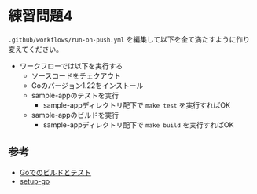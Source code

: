 # 練習問題4

`.github/workflows/run-on-push.yml` を編集して以下を全て満たすように作り変えてください。

- ワークフローでは以下を実行する
    - ソースコードをチェクアウト
    - Goのバージョン1.22をインストール
    - sample-appのテストを実行
        - sample-appディレクトリ配下で `make test` を実行すればOK
    - sample-appのビルドを実行
        - sample-appディレクトリ配下で `make build` を実行すればOK


## 参考

- [Goでのビルドとテスト](https://docs.github.com/ja/actions/automating-builds-and-tests/building-and-testing-go)
- [setup-go](https://github.com/actions/setup-go/)
